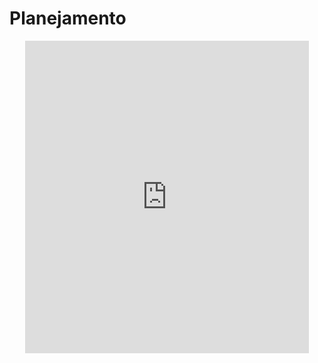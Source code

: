 # Planejamento

<center>
<iframe src="https://vvs.rpmhub.dev/planejamento/slides/index.html" title="Planejamento" width="90%" height="500" style="border:none;"></iframe>
</center>